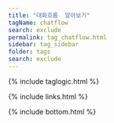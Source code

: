 ```yaml
---
title: "대화흐름  알아보기" 
tagName: chatflow
search: exclude
permalink: tag_chatflow.html
sidebar: tag_sidebar
folder: tags
search: exclude
---
```

{% include taglogic.html %}

{% include links.html %}


{% include bottom.html %}

